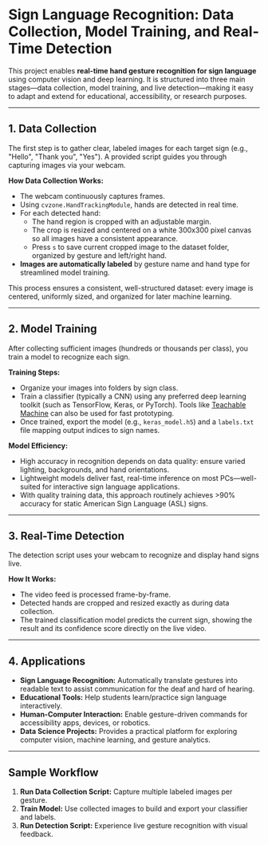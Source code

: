 # Sign Language Recognition: Data Collection, Model Training, and Real-Time Detection

This project enables **real-time hand gesture recognition for sign language** using computer vision and deep learning. It is structured into three main stages—data collection, model training, and live detection—making it easy to adapt and extend for educational, accessibility, or research purposes.

---

## 1. Data Collection

The first step is to gather clear, labeled images for each target sign (e.g., "Hello", "Thank you", "Yes"). A provided script guides you through capturing images via your webcam.

**How Data Collection Works:**
- The webcam continuously captures frames.
- Using `cvzone.HandTrackingModule`, hands are detected in real time.
- For each detected hand:
  - The hand region is cropped with an adjustable margin.
  - The crop is resized and centered on a white 300x300 pixel canvas so all images have a consistent appearance.
  - Press `s` to save current cropped image to the dataset folder, organized by gesture and left/right hand.
- **Images are automatically labeled** by gesture name and hand type for streamlined model training.

This process ensures a consistent, well-structured dataset: every image is centered, uniformly sized, and organized for later machine learning.

---

## 2. Model Training

After collecting sufficient images (hundreds or thousands per class), you train a model to recognize each sign.

**Training Steps:**
- Organize your images into folders by sign class.
- Train a classifier (typically a CNN) using any preferred deep learning toolkit (such as TensorFlow, Keras, or PyTorch). Tools like [Teachable Machine](https://teachablemachine.withgoogle.com/) can also be used for fast prototyping.
- Once trained, export the model (e.g., `keras_model.h5`) and a `labels.txt` file mapping output indices to sign names.

**Model Efficiency:**
- High accuracy in recognition depends on data quality: ensure varied lighting, backgrounds, and hand orientations.
- Lightweight models deliver fast, real-time inference on most PCs—well-suited for interactive sign language applications.
- With quality training data, this approach routinely achieves >90% accuracy for static American Sign Language (ASL) signs.

---

## 3. Real-Time Detection

The detection script uses your webcam to recognize and display hand signs live.

**How It Works:**
- The video feed is processed frame-by-frame.
- Detected hands are cropped and resized exactly as during data collection.
- The trained classification model predicts the current sign, showing the result and its confidence score directly on the live video.

---

## 4. Applications

- **Sign Language Recognition:** Automatically translate gestures into readable text to assist communication for the deaf and hard of hearing.
- **Educational Tools:** Help students learn/practice sign language interactively.
- **Human-Computer Interaction:** Enable gesture-driven commands for accessibility apps, devices, or robotics.
- **Data Science Projects:** Provides a practical platform for exploring computer vision, machine learning, and gesture analytics.

---

## Sample Workflow

1. **Run Data Collection Script:** Capture multiple labeled images per gesture.
2. **Train Model:** Use collected images to build and export your classifier and labels.
3. **Run Detection Script:** Experience live gesture recognition with visual feedback.



